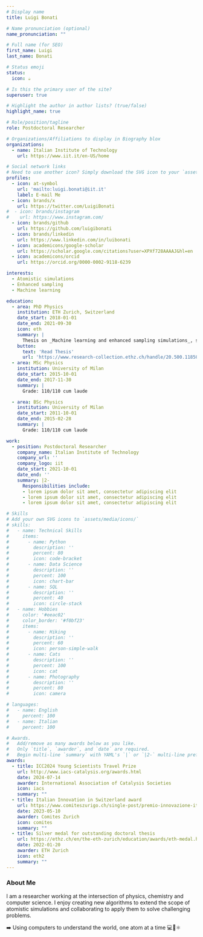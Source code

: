 ```yaml
---
# Display name
title: Luigi Bonati

# Name pronunciation (optional)
name_pronunciation: ""

# Full name (for SEO)
first_name: Luigi
last_name: Bonati

# Status emoji
status:
  icon: ☕️

# Is this the primary user of the site?
superuser: true

# Highlight the author in author lists? (true/false)
highlight_name: true

# Role/position/tagline
role: Postdoctoral Researcher

# Organizations/Affiliations to display in Biography blox
organizations:
  - name: Italian Institute of Technology
    url: https://www.iit.it/en-US/home

# Social network links
# Need to use another icon? Simply download the SVG icon to your `assets/media/icons/` folder.
profiles:
  - icon: at-symbol
    url: 'mailto:luigi.bonati@iit.it'
    label: E-mail Me
  - icon: brands/x
    url: https://twitter.com/LuigiBonati
#  - icon: brands/instagram
#    url: https://www.instagram.com/
  - icon: brands/github
    url: https://github.com/luigibonati
  - icon: brands/linkedin
    url: https://www.linkedin.com/in/luibonati
  - icon: academicons/google-scholar
    url: https://scholar.google.com/citations?user=XPXf728AAAAJ&hl=en
  - icon: academicons/orcid
    url: https://orcid.org/0000-0002-9118-6239

interests:
  - Atomistic simulations
  - Enhanced sampling
  - Machine learning

education:
  - area: PhD Physics
    institution: ETH Zurich, Switzerland
    date_start: 2018-01-01
    date_end: 2021-09-30
    icon: eth
    summary: |
      Thesis on _Machine learning and enhanced sampling simulations_, supervised by Prof. Michele Parrinello [(website)](https://scholar.google.com/citations?user=lnkt9rgAAAAJ&hl=en).
    button:
      text: 'Read Thesis'
      url: 'https://www.research-collection.ethz.ch/handle/20.500.11850/517813'
  - area: MSc Physics
    institution: University of Milan
    date_start: 2015-10-01
    date_end: 2017-11-30
    summary: |
      Grade: 110/110 cum laude

  - area: BSc Physics
    institution: University of Milan
    date_start: 2011-10-01
    date_end: 2015-02-28
    summary: |
      Grade: 110/110 cum laude

work:
  - position: Postdoctoral Researcher
    company_name: Italian Institute of Technology
    company_url: ''
    company_logo: iit
    date_start: 2021-10-01
    date_end: ''
    summary: |2-
      Responsibilities include:
      - lorem ipsum dolor sit amet, consectetur adipiscing elit
      - lorem ipsum dolor sit amet, consectetur adipiscing elit
      - lorem ipsum dolor sit amet, consectetur adipiscing elit

# Skills
# Add your own SVG icons to `assets/media/icons/`
# skills:
#   - name: Technical Skills
#     items:
#       - name: Python
#         description: ''
#         percent: 80
#         icon: code-bracket
#       - name: Data Science
#         description: ''
#         percent: 100
#         icon: chart-bar
#       - name: SQL
#         description: ''
#         percent: 40
#         icon: circle-stack
#   - name: Hobbies
#     color: '#eeac02'
#     color_border: '#f0bf23'
#     items:
#       - name: Hiking
#         description: ''
#         percent: 60
#         icon: person-simple-walk
#       - name: Cats
#         description: ''
#         percent: 100
#         icon: cat
#       - name: Photography
#         description: ''
#         percent: 80
#         icon: camera

# languages:
#   - name: English
#     percent: 100
#   - name: Italian
#     percent: 100

# Awards.
#   Add/remove as many awards below as you like.
#   Only `title`, `awarder`, and `date` are required.
#   Begin multi-line `summary` with YAML's `|` or `|2-` multi-line prefix and indent 2 spaces below.
awards:
  - title: ICC2024 Young Scientists Travel Prize
    url: http://www.iacs-catalysis.org/awards.html
    date: 2024-07-14
    awarder: International Association of Catalysis Societies
    icon: iacs
    summary: ""
  - title: Italian Innovation in Switzerland award
    url: https://www.comiteszurigo.ch/single-post/premio-innovazione-italiana-in-svizzera-3-edizione
    date: 2023-05-10
    awarder: Comites Zurich
    icon: comites
    summary: ""
  - title: Silver medal for outstanding doctoral thesis
    url: https://ethz.ch/en/the-eth-zurich/education/awards/eth-medal.html
    date: 2022-01-20
    awarder: ETH Zurich
    icon: eth2
    summary: ""
---
```


### About Me

I am a researcher working at the intersection of physics, chemistry and computer science. I enjoy creating new algorithms to extend the scope of atomistic simulations and collaborating to apply them to solve challenging problems.

➡️ Using computers to understand the world, one atom at a time 💻🧪⚛️
